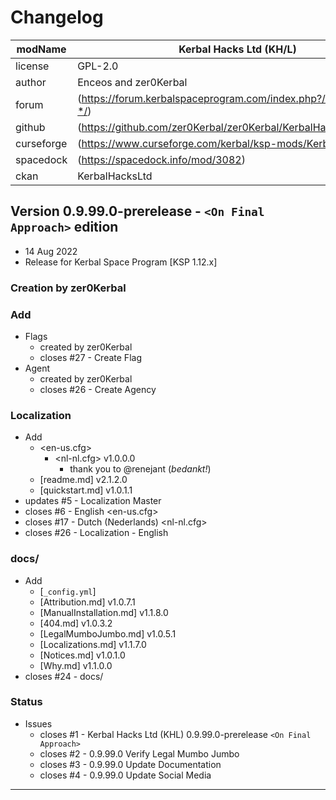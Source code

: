 # Changelog  
  
| modName    | Kerbal Hacks Ltd (KH/L)                                           |
| ---------- | ----------------------------------------------------------------- |
| license    | GPL-2.0                                                           |
| author     | Enceos and zer0Kerbal                                             |
| forum      | (https://forum.kerbalspaceprogram.com/index.php?/topic/209352-*/) |
| github     | (https://github.com/zer0Kerbal/zer0Kerbal/KerbalHacksLtd)         |
| curseforge | (https://www.curseforge.com/kerbal/ksp-mods/KerbalHacksLtd)       |
| spacedock  | (https://spacedock.info/mod/3082)                                 |
| ckan       | KerbalHacksLtd                                                    |

## Version 0.9.99.0-prerelease - `<On Final Approach>` edition

* 14 Aug 2022
* Release for Kerbal Space Program [KSP 1.12.x]

### Creation by zer0Kerbal

### Add

* Flags
  * created by zer0Kerbal
  * closes #27 - Create Flag
* Agent
  * created by zer0Kerbal
  * closes #26 - Create Agency

### Localization

* Add
  * <en-us.cfg>
    * <nl-nl.cfg> v1.0.0.0
      * thank you to @renejant (*bedankt!*)
  * [readme.md] v2.1.2.0
  * [quickstart.md] v1.0.1.1
* updates #5 - Localization Master
* closes #6 - English <en-us.cfg>
* closes #17 - Dutch (Nederlands) <nl-nl.cfg>
* closes #26 - Localization - English

### docs/

* Add
  * [`_config.yml`]
  * [Attribution.md] v1.0.7.1
  * [ManualInstallation.md] v1.1.8.0
  * [404.md] v1.0.3.2
  * [LegalMumboJumbo.md] v1.0.5.1
  * [Localizations.md] v1.1.7.0
  * [Notices.md] v1.0.1.0
  * [Why.md] v1.1.0.0
* closes #24 - docs/

### Status

* Issues
  * closes #1 - Kerbal Hacks Ltd (KHL) 0.9.99.0-prerelease `<On Final Approach>`
  * closes #2 - 0.9.99.0 Verify Legal Mumbo Jumbo
  * closes #3 - 0.9.99.0 Update Documentation
  * closes #4 - 0.9.99.0 Update Social Media

---
